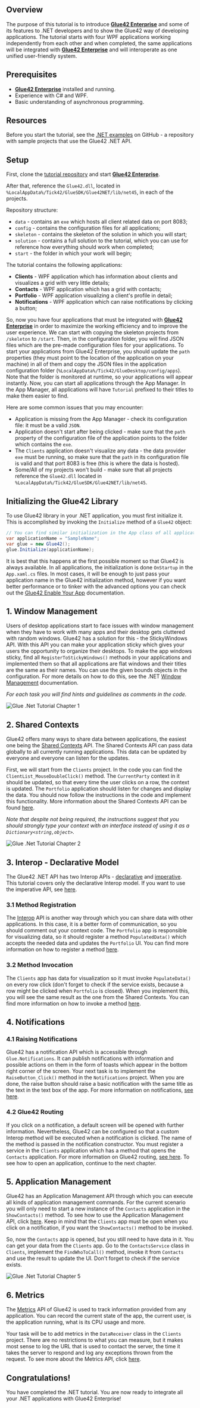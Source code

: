 ## Overview

The purpose of this tutorial is to introduce [**Glue42 Enterprise**](https://glue42.com/enterprise/) and some of its features to .NET developers and to show the Glue42 way of developing applications. The tutorial starts with four WPF applications working independently from each other and when completed, the same applications will be integrated with [**Glue42 Enterprise**](https://glue42.com/enterprise/) and will interoperate as one unified user-friendly system.

## Prerequisites

- [**Glue42 Enterprise**](https://glue42.com/enterprise/) installed and running.
- Experience with C# and WPF.
- Basic understanding of asynchronous programming.

## Resources

Before you start the tutorial, see the [.NET examples](https://github.com/Glue42/net-examples) on GitHub - a repository with sample projects that use the Glue42 .NET API. 

## Setup

First, clone the [tutorial repository](https://github.com/Glue42/net-tutorial)  and start [**Glue42 Enterprise**](https://glue42.com/enterprise/).

After that, reference the `Glue42.dll`, located in `%LocalAppData%/Tick42/GlueSDK/Glue42NET/lib/net45`, in each of the projects.  

Repository structure:
- `data` - contains an `exe` which hosts all client related data on port 8083;
- `config` - contains the configuration files for all applications;
- `skeleton` - contains the skeleton of the solution in which you will start;
- `solution` - contains a full solution to the tutorial, which you can use for reference how everything should work when completed;
- `start` - the folder in which your work will begin;

The tutorial contains the following applications:
- **Clients** - WPF application which has information about clients and visualizes a grid with very little details;
- **Contacts** - WPF application which has a grid with contacts;
- **Portfolio** - WPF application visualizing a client's profile in detail;
- **Notifications** - WPF application which can raise notifications by clicking a button;

So, now you have four applications that must be integrated with [**Glue42 Enterprise**](https://glue42.com/enterprise/) in order to maximize the working efficiency and to improve the user experience. We can start with copying the skeleton projects from `/skeleton` to `/start`. Then, in the configuration folder, you will find JSON files which are the pre-made configuration files for your applications. To start your applications from Glue42 Enterprise, you should update the `path` properties (they must point to the location of the application on your machine) in all of them and copy the JSON files in the application configuration folder (`%LocalAppData%/Tick42/GlueDesktop/config/apps`). Note that the folder is monitored at runtime, so your applications will appear instantly. Now, you can start all applications through the App Manager. In the App Manager, all applications will have `Tutorial` prefixed to their titles to make them easier to find.

Here are some common issues that you may encounter:
- Application is missing from the App Manager - check its configuration file: it must be a valid `JSON`.
- Application doesn't start after being clicked - make sure that the `path` property of the configuration file of the application points to the folder which contains the `exe`.
- The `Clients` application doesn't visualize any data - the data provider `exe` must be running, so make sure that the `path` in its configuration file is valid and that port 8083 is free (this is where the data is hosted).
- Some/All of my projects won't build - make sure that all projects reference the `Glue42.dll` located in `%LocalAppData%/Tick42/GlueSDK/Glue42NET/lib/net45`.

## Initializing the Glue42 Library

To use Glue42 library in your .NET application, you must first initialize it. This is accomplished by invoking the `Initialize` method of a `Glue42` object:

```csharp
// You can find similar initialization in the App class of all applications
var applicationName = "SampleName";
var glue = new Glue42();
glue.Initialize(applicationName);
```

It is best that this happens at the first possible moment so that Glue42 is always available. In all applications, the initialization is done `OnStartup` in the `App.xaml.cs` files. In most cases, it will be enough to just pass your application name in the Glue42 initialization method, however if you want better performance or to tinker with the advanced options you can check out the [Glue42 Enable Your App](../../../getting-started/how-to/glue42-enable-your-app/net/index.html) documentation.

## 1. Window Management

Users of desktop applications start to face issues with window management when they have to work with many apps and their desktop gets cluttered with random windows. Glue42 has a solution for this - the StickyWindows API. With this API you can make your application sticky which gives your users the opportunity to organize their desktops. To make the app windows sticky, find all `RegisterToStickyWindows()` methods in your applications and implemented them so that all applications are flat windows and their titles are the same as their names. You can use the given bounds objects in the configuration. For more details on how to do this, see the .NET [Window Management](../../../glue42-concepts/windows/window-management/net/index.html) documentation. 

*For each task you will find hints and guidelines as comments in the code.*

![Glue .Net Tutorial Chapter 1](../../../images/tutorials/enterprise-net/1-net.gif "Glue .Net Tutorial Chapter 1")

## 2. Shared Contexts

Glue42 offers many ways to share data between applications, the easiest one being the [Shared Contexts](../../../glue42-concepts/data-sharing-between-apps/shared-contexts/net/index.html) API. The Shared Contexts API can pass data globally to all currently running applications. This data can be updated by everyone and everyone can listen for the updates.

First, we will start from the `Clients` project. In the code you can find the `ClientList_MouseDoubleClick()` method. The `CurrentParty` context in it should be updated, so that every time the user clicks on a row, the context is updated. The `Portfolio` application should listen for changes and display the data. You should now follow the instructions in the code and implement this functionality. More information about the Shared Contexts API can be found [here](../../../glue42-concepts/data-sharing-between-apps/shared-contexts/net/index.html).

*Note that despite not being required, the instructions suggest that you should strongly type your context with an interface instead of using it as a `Dictionary<string,object>`.*

![Glue .Net Tutorial Chapter 2](../../../images/tutorials/enterprise-net/2-net.gif)

## 3. Interop - Declarative Model

The Glue42 .NET API has two Interop APIs - [declarative](../../../glue42-concepts/data-sharing-between-apps/interop/net/index.html) and [imperative](../../../glue42-concepts/data-sharing-between-apps/interop/net/index.html#imperative_model). This tutorial covers only the declarative Interop model. If you want to use the imperative API, see [here](../../../glue42-concepts/data-sharing-between-apps/interop/net/index.html#imperative_model).

### 3.1 Method Registration

The [Interop](../../../glue42-concepts/data-sharing-between-apps/interop/overview/index.html) API is another way through which you can share data with other applications. In this case, it is a better form of communication, so you should comment out your context code. The `Portfolio` app is responsible for visualizing data, so it should register a method `PopulatedData()` which accepts the needed data and updates the `Portfolio` UI. You can find more information on how to register a method [here](../../../glue42-concepts/data-sharing-between-apps/interop/net/index.html#declarative_model).

### 3.2 Method Invocation

The `Clients` app has data for visualization so it must invoke `PopulateData()` on every row click (don't forget to check if the service exists, because a row might be clicked when `Portfolio` is closed). When you implement this, you will see the same result as the one from the Shared Contexts. You can find more information on how to invoke a method [here](../../../glue42-concepts/data-sharing-between-apps/interop/net/index.html#declarative_model).

## 4. Notifications

### 4.1 Raising Notifications

Glue42 has a notification API which is accessible through `Glue.Notifications`. It can publish notifications with information and possible actions on them in the form of toasts which appear in the bottom right corner of the screen. Your next task is to implement the `RaiseButton_Click()` method in the `Notifications` project. When you are done, the raise button should raise a basic notification with the same title as the text in the text box of the app. For more information on notifications, [see here](../../../glue42-concepts/notifications/net/index.html).

### 4.2 Glue42 Routing

If you click on a notification, a default screen will be opened with further information. Nevertheless, Glue42 can be configured so that a custom Interop method will be executed when a notification is clicked. The name of the method is passed in the notification constructor. You must register a service in the `Clients` application which has a method that opens the `Contacts` application. For more information on Glue42 routing, [see here](../../../glue42-concepts/notifications/net/index.html). To see how to open an application, continue to the next chapter.

## 5. Application Management

Glue42 has an Application Management API through which you can execute all kinds of application management commands. For the current scenario you will only need to start a new instance of the `Contacts` application in the `ShowContacts()` method. To see how to use the Application Management API, click [here](../../../glue42-concepts/application-management/net/index.html). Keep in mind that the `Clients` app must be open when you click on a notification, if you want the `ShowContacts()` method to be invoked.

So, now the `Contacts` app is opened, but you still need to have data in it. You can get your data from the `Clients` app. Go to the `ContactsService` class in `Clients`, implement the `FindWhoToCall()` method, invoke it from `Contacts` and use the result to update the UI. Don't forget to check if the service exists. 

![Glue .Net Tutorial Chapter 5](../../../images/tutorials/enterprise-net/5-net.gif)

## 6. Metrics

The [Metrics](../../../glue42-concepts/metrics/net/index.html) API of Glue42 is used to track information provided from any application. You can record the current state of the app, the current user, is the application running, what is its CPU usage and more.

Your task will be to add metrics in the `DataReceiver` class in the `Clients` project. There are no restrictions to what you can measure, but it makes most sense to log the URL that is used to contact the server, the time it takes the server to respond and log any exceptions thrown from the request. To see more about the Metrics API, click [here](../../../glue42-concepts/metrics/net/index.html).

## Congratulations!

You have completed the .NET tutorial. You are now ready to integrate all your .NET applications with Glue42 Enterprise! 
